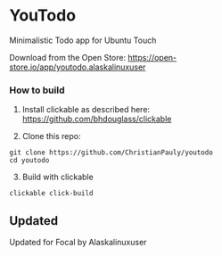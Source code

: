 # YouTodo

Minimalistic Todo app for Ubuntu Touch

Download from the Open Store: https://open-store.io/app/youtodo.alaskalinuxuser

### How to build

1. Install clickable as described here: https://github.com/bhdouglass/clickable

2. Clone this repo:
```
git clone https://github.com/ChristianPauly/youtodo
cd youtodo
```

3. Build with clickable
```
clickable click-build
```


## Updated
Updated for Focal by Alaskalinuxuser